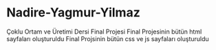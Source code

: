 # Nadire-Yagmur-Yilmaz
Çoklu Ortam ve Üretimi Dersi Final Projesi
Final Projesinin bütün html sayfaları oluşturuldu
Final Projsinin bütün css ve js sayfaları oluşturuldu
